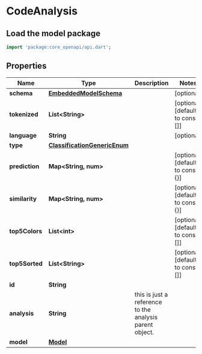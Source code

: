 # CodeAnalysis

## Load the model package
```dart
import 'package:core_openapi/api.dart';
```

## Properties
Name | Type | Description | Notes
------------ | ------------- | ------------- | -------------
**schema** | [**EmbeddedModelSchema**](EmbeddedModelSchema) |  | [optional] 
**tokenized** | **List\<String\>** |  | [optional] [default to const []]
**language** | **String** |  | [optional] 
**type** | [**ClassificationGenericEnum**](ClassificationGenericEnum) |  | 
**prediction** | **Map\<String, num\>** |  | [optional] [default to const {}]
**similarity** | **Map\<String, num\>** |  | [optional] [default to const {}]
**top5Colors** | **List\<int\>** |  | [optional] [default to const []]
**top5Sorted** | **List\<String\>** |  | [optional] [default to const []]
**id** | **String** |  | 
**analysis** | **String** | this is just a reference to the analysis parent object. | 
**model** | [**Model**](Model) |  | 




